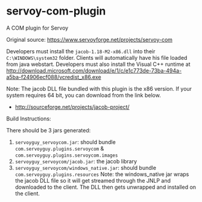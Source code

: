 servoy-com-plugin
=================

A COM plugin for Servoy

Original source: https://www.servoyforge.net/projects/servoy-com

Developers must install the `jacob-1.18-M2-x86.dll` into their `C:\WINDOWS\system32` folder.  Clients will automatically have his file loaded from java webstart.
Developers must also install the Visual C++ runtime at http://download.microsoft.com/download/e/1/c/e1c773de-73ba-494a-a5ba-f24906ecf088/vcredist_x86.exe

Note:  The jacob DLL file bundled with this plugin is the x86 version.  If your system requires 64 bit, you can download from the link below.
 - http://sourceforge.net/projects/jacob-project/

Build Instructions:

There should be 3 jars generated:

 1. `servoyguy_servoycom.jar`: should bundle `com.servoyguy.plugins.servoycom` & `com.servoyguy.plugins.servoycom.images`
 2. `servoyguy_servoycom/jacob.jar`:  the jacob library
 3. `servoyguy_servoycom/windows_native.jar`:  should bundle `com.servoyguy.plugins.resources`
		Note: the windows_native jar wraps the jacob DLL file so it will get streamed through the JNLP and downloaded to the client. The DLL then gets unwrapped and installed on the client.
